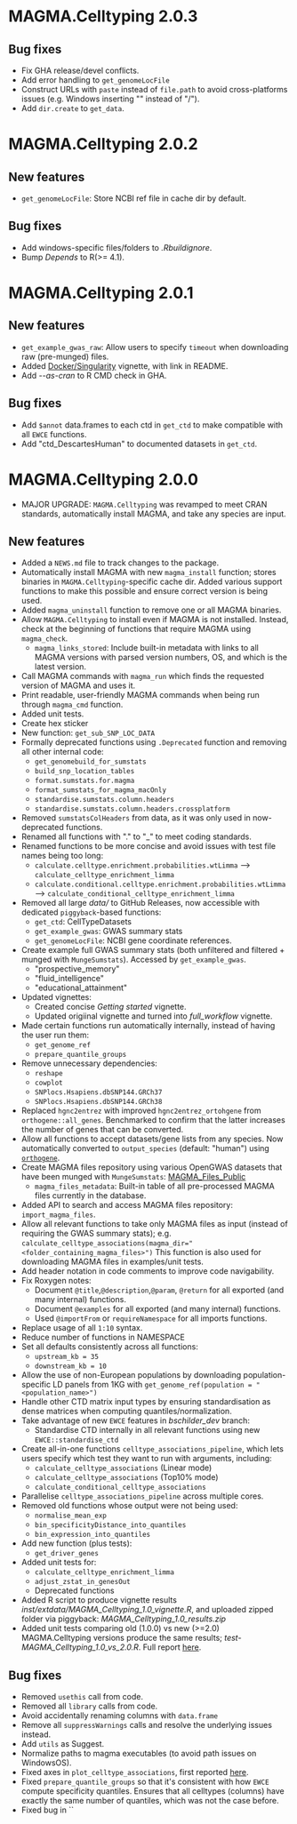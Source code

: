 # MAGMA.Celltyping 2.0.3

## Bug fixes

* Fix GHA release/devel conflicts. 
* Add error handling to `get_genomeLocFile`
* Construct URLs with `paste` instead of `file.path` 
to avoid cross-platforms issues (e.g. Windows inserting "\" instead of "/"). 
* Add `dir.create` to `get_data`.  

# MAGMA.Celltyping 2.0.2

## New features

* `get_genomeLocFile`: Store NCBI ref file in cache dir by default.  

## Bug fixes  

* Add windows-specific files/folders to *.Rbuildignore*.  
* Bump *Depends* to R(>= 4.1).  

# MAGMA.Celltyping 2.0.1  

## New features

* `get_example_gwas_raw`: Allow users to specify `timeout` when downloading 
raw (pre-munged) files. 
* Added [Docker/Singularity](https://neurogenomics.github.io/MAGMA_Celltyping/articles/docker) vignette, with link in README.  
* Add *--as-cran* to R CMD check in GHA. 

## Bug fixes  

* Add `$annot` data.frames to each ctd in `get_ctd` to make compatible with all `EWCE` functions.  
* Add "ctd_DescartesHuman" to documented datasets in `get_ctd`.  

# MAGMA.Celltyping 2.0.0 

* MAJOR UPGRADE: `MAGMA.Celltyping` was revamped to meet CRAN standards,
automatically install MAGMA, and take any species are input.

## New features

* Added a `NEWS.md` file to track changes to the package.
* Automatically install MAGMA with new `magma_install` function; 
stores binaries in `MAGMA.Celltyping`-specific cache dir. Added various support functions to make this possible and ensure correct version is being used.
* Added `magma_uninstall` function to remove one or all MAGMA binaries. 
* Allow `MAGMA.Celltyping` to install even if MAGMA is not installed. Instead,
check at the beginning of functions that require MAGMA using `magma_check`.
    - `magma_links_stored`: Include built-in metadata with links to all MAGMA 
    versions with parsed version numbers, OS, and which is the latest version. 
* Call MAGMA commands with `magma_run` which finds the requested version of 
MAGMA and uses it. 
* Print readable, user-friendly MAGMA commands when being run through
`magma_cmd` function. 
* Added unit tests.
* Create hex sticker
* New function: `get_sub_SNP_LOC_DATA`
* Formally deprecated functions using `.Deprecated` function and removing all other internal code:
    - `get_genomebuild_for_sumstats`
    - `build_snp_location_tables`
    - `format.sumstats.for.magma`
    - `format_sumstats_for_magma_macOnly`
    - `standardise.sumstats.column.headers`
    - `standardise.sumstats.column.headers.crossplatform`
* Removed `sumstatsColHeaders` from data, as it was only used in now-deprecated 
functions.  
* Renamed all functions with "." to "_" to meet coding standards.
* Renamed functions to be more concise and avoid issues with 
test file names being too long:
    - `calculate.celltype.enrichment.probabilities.wtLimma` --> `calculate_celltype_enrichment_limma`
    - `calculate.conditional.celltype.enrichment.probabilities.wtLimma` --> `calculate_conditional_celltype_enrichment_limma`
* Removed all large *data/* to GitHub Releases, now accessible with dedicated 
`piggyback`-based functions:
    - `get_ctd`: CellTypeDatasets
    - `get_example_gwas`: GWAS summary stats
    - `get_genomeLocFile`: NCBI gene coordinate references.
* Create example full GWAS summary stats (both unfiltered and filtered + munged with `MungeSumstats`). Accessed by `get_example_gwas`.
    - "prospective_memory"
    - "fluid_intelligence"
    - "educational_attainment"
* Updated vignettes:
    - Created concise *Getting started* vignette.
    - Updated origiinal vignette and turned into *full_workflow* vignette.
* Made certain functions run automatically internally, 
instead of having the user run them:  
    - `get_genome_ref`
    - `prepare_quantile_groups`
* Remove unnecessary dependencies:
    - `reshape`
    - `cowplot`
    - `SNPlocs.Hsapiens.dbSNP144.GRCh37`
    - `SNPlocs.Hsapiens.dbSNP144.GRCh38`
* Replaced `hgnc2entrez` with improved `hgnc2entrez_ortohgene` from 
`orthogene::all_genes`. Benchmarked to confirm that the latter 
increases the number of genes that can be converted. 
* Allow all functions to accept datasets/gene lists from any species. 
Now automatically converted to `output_species` (default: "human") using [`orthogene`](https://github.com/neurogenomics/orthogene). 
* Create MAGMA files repository using various OpenGWAS datasets 
that have been munged with `MungeSumstats`: [MAGMA_Files_Public](https://github.com/neurogenomics/MAGMA_Files_Public)
    - `magma_files_metadata`: Built-in table of all pre-processed MAGMA files
    currently in the database.  
* Added API to search and access MAGMA files repository: `import_magma_files`.
* Allow all relevant functions to take only MAGMA files as input 
(instead of requiring the GWAS summary stats); e.g. `calculate_celltype_associations(magma_dir="<folder_containing_magma_files>")`
This function is also used for downloading MAGMA files in examples/unit tests.
* Add header notation in code comments to improve code navigability.
* Fix Roxygen notes:
    - Document `@title`,`@description`,`@param`, `@return` 
    for all exported (and many internal) functions.
    - Document  `@examples` 
    for all exported (and many internal) functions.
    - Used `@importFrom` or `requireNamespace` for all imports functions.
* Replace usage of all `1:10` syntax.
* Reduce number of functions in NAMESPACE
* Set all defaults consistently across all functions: 
    - `upstream_kb = 35`
    - `downstream_kb = 10`
* Allow the use of non-European populations by downloading 
population-specific LD panels from 1KG with 
`get_genome_ref(population = "<population_name>")` 
* Handle other CTD matrix input types by ensuring standardisation 
as dense matrices when computing quantiles/normalization. 
* Take advantage of new `EWCE` features in *bschilder_dev* branch:
    - Standardise CTD internally in all relevant functions using new
`EWCE::standardise_ctd`
* Create all-in-one functions `celltype_associations_pipeline`, 
which lets users specify which test they want to run with arguments, including:
    - `calculate_celltype_associations` (Linear mode)
    - `calculate_celltype_associations` (Top10% mode)
    - `calculate_conditional_celltype_associations`
* Parallelise `celltype_associations_pipeline` across multiple cores. 
* Removed old functions whose output were not being used: 
    - `normalise_mean_exp`
    - `bin_specificityDistance_into_quantiles`
    - `bin_expression_into_quantiles` 
* Add new function (plus tests):  
    - `get_driver_genes`  
* Added unit tests for: 
    - `calculate_celltype_enrichment_limma` 
    - `adjust_zstat_in_genesOut` 
    - Deprecated functions 
* Added R script to produce vignette results *inst/extdata/MAGMA_Celltyping_1.0_vignette.R*, and uploaded zipped folder via piggyback: *MAGMA_Celltyping_1.0_results.zip*  
* Added unit tests comparing old (1.0.0) vs new (>=2.0) MAGMA.Celltyping versions produce the same results; *test-MAGMA_Celltyping_1.0_vs_2.0.R*. Full report [here](https://github.com/neurogenomics/MAGMA_Celltyping/issues/96).  

## Bug fixes 

* Removed `usethis` call from code. 
* Removed all `library` calls from code.
* Avoid accidentally renaming columns with `data.frame` 
* Remove all `suppressWarnings` calls and resolve the underlying issues instead. 
* Add `utils` as Suggest.
* Normalize paths to magma executables (to avoid path issues on WindowsOS).
* Fixed axes in `plot_celltype_associations`, first reported [here](https://github.com/neurogenomics/MAGMA_Celltyping/issues/12).  
* Fixed `prepare_quantile_groups` so that it's consistent with how `EWCE` 
compute specificity quantiles. Ensures that all celltypes (columns) 
have exactly the same number of quantiles, which was not the case before. 
* Fixed bug in ``

